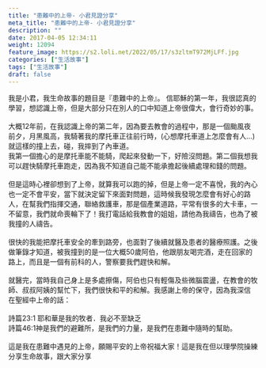 ```yaml
---
title: "患難中的上帝- 小君見證分享"
meta_title: "患難中的上帝- 小君見證分享"
description: ""
date: 2017-04-05 12:34:11
weight: 12094
feature_image: https://s2.loli.net/2022/05/17/s3zltmT972MjLFf.jpg
categories: ["生活故事"]
tags: ["生活故事"]
draft: false
---
```


我是小君，我生命故事的題目是『患難中的上帝』。 信耶穌的第一年，我很認真的學習，想認識上帝，但是大部分只在別人的口中知道上帝很偉大，會行奇妙的事。<br />
<br />
大概12年前，在我認識上帝的第二年，因為要去教會的過程中，那是一個颱風夜前夕，月黑風高，我騎著我的摩托車正往前行時，(心想摩托車道上怎麼會有人…)就這樣的撞上去，碰，我摔到了內車道。<br />
我第一個擔心的是摩托車能不能騎，爬起來發動一下，好險沒問題。第二個我想我可以趕快騎摩托車跑走，因為我不知道自己能不能承擔起後續處理和錢的問題。<br />
<br />
但是這時心裡卻想到了上帝，就算我可以跑的掉，但是上帝一定不喜悅，我的內心也一定不會平安，當下就決定留下來面對問題，這時候我發現怎麼會有好心的路人，在幫我們指揮交通，聯絡救護車，那是個產業道路，平常有很多的大卡車，一不留意，我們就命喪輪下了！我打電話給我教會的姐姐，請他為我禱告，也為了被我撞的人禱告。<br />
<br />
很快的我能把摩托車安全的牽到路旁，也面對了後續就醫及患者的醫療照護。之後做筆錄才知道，被我撞到的是一位大概50歲阿伯，他跟朋友喝完酒，走在回家的路上，而且是一個有前科的人，警察要我們趕快和解。<br />
<br />
就醫完，當時我自己身上是多處擦傷，阿伯也只有輕傷及些微腦震盪，在教會的牧師、叔叔阿姨的幫忙下，我們很快和平的和解。我感謝上帝的保守，因為我深信 在聖經中上帝的話：<br />
<br />
詩篇23:1 耶和華是我的牧者．我必不至缺乏<br />
詩篇46:1神是我們的避難所，是我們的力量，是我們在患難中隨時的幫助。<br />
<br />
這是我在患難中遇見的上帝，願賜平安的上帝祝福大家！這是我在但以理學院操練分享生命故事，跟大家分享
        